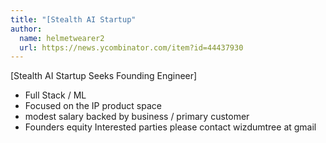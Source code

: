 ```yaml
---
title: "[Stealth AI Startup"
author:
  name: helmetwearer2
  url: https://news.ycombinator.com/item?id=44437930
---
```

[Stealth AI Startup Seeks Founding Engineer]
- Full Stack &#x2F; ML
- Focused on the IP product space
- modest salary backed by business &#x2F; primary customer
- Founders equity
Interested parties please contact wizdumtree at gmail
<JobApplication />
